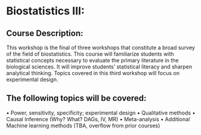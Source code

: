 # Biostatistics III: 

## Course Description: 
This workshop is the final of three workshops that constitute a broad survey of the field of biostatistics. This course will familiarize students with statistical concepts necessary to evaluate the primary literature in the biological sciences. It will improve students’ statistical literacy and sharpen analytical thinking. Topics covered in this third workshop will focus on experimental design. 

## The following topics will be covered: 
•	Power, sensitivity, specificity; experimental design
•	Qualitative methods
•	Causal Inference (Why? What? DAGs, IV, MR)
•	Meta-analysis
•	Additional Machine learning methods (TBA, overflow from prior courses)
